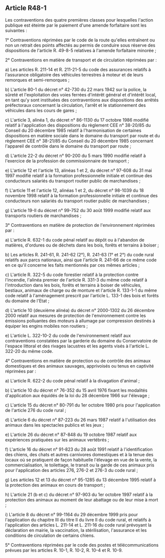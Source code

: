 Article R48-1
----
Les contraventions des quatre premières classes pour lesquelles l'action
publique est éteinte par le paiement d'une amende forfaitaire sont les suivantes
:

1° Contraventions réprimées par le code de la route qu'elles entraînent ou non
un retrait des points affectés au permis de conduire sous réserve des
dispositions de l'article R. 49-8-5 relatives à l'amende forfaitaire minorée ;

2° Contraventions en matière de transport et de circulation réprimées par :

a) Les articles R. 211-14 et R. 211-21-5 du code des assurances relatifs à
l'assurance obligatoire des véhicules terrestres à moteur et de leurs remorques
et semi-remorques ;

b) L'article 80-1 du décret n° 42-730 du 22 mars 1942 sur la police, la sûreté
et l'exploitation des voies ferrées d'intérêt général et d'intérêt local, en
tant qu'y sont instituées des contraventions aux dispositions des arrêtés
préfectoraux concernant la circulation, l'arrêt et le stationnement des
véhicules dans les cours de gares ;

c) L'article 3, alinéa 1, du décret n° 86-1130 du 17 octobre 1986 modifié
relatif à l'application des dispositions du règlement CEE n° 38-20/85 du Conseil
du 20 décembre 1985 relatif à l'harmonisation de certaines dispositions en
matière sociale dans le domaine du transport par route et du règlement CEE n°
38-21/85 du Conseil du 20 décembre 1985 concernant l'appareil de contrôle dans
le domaine du transport par route ;

d) L'article 22-2 du décret n° 90-200 du 5 mars 1990 modifié relatif à
l'exercice de la profession de commissionnaire de transport ;

e) L'article 12 et l'article 13, alinéas 1 et 2, du décret n° 97-608 du 31 mai
1997 modifié relatif à la formation professionnelle initiale et continue des
conducteurs salariés du transport routier public de marchandises ;

f) L'article 11 et l'article 12, alinéas 1 et 2, du décret n° 98-1039 du 18
novembre 1998 relatif à la formation professionnelle initiale et continue des
conducteurs non salariés du transport routier public de marchandises ;

g) L'article 19-II du décret n° 99-752 du 30 août 1999 modifié relatif aux
transports routiers de marchandises ;

3° Contraventions en matière de protection de l'environnement réprimées par :

a) L'article R. 632-1 du code pénal relatif au dépôt ou à l'abandon de matières,
d'ordures ou de déchets dans les bois, forêts et terrains à boiser ;

b) Les articles R. 241-61, R. 241-62 (2°), R. 241-63 (1° et 2°) du code rural
relatifs aux parcs nationaux, ainsi que l'article R. 241-66 de ce même code en
ce qu'il concerne les faits mentionnés par ces mêmes articles ;

c) L'article R. 322-5 du code forestier relatif à la protection contre
l'incendie, l'alinéa premier de l'article R. 331-3 du même code relatif à
l'introduction dans les bois, forêts et terrains à boiser de véhicules,
bestiaux, animaux de charge ou de monture et l'article R. 133-1-1 du même code
relatif à l'aménagement prescrit par l'article L. 133-1 des bois et forêts du
domaine de l'Etat ;

d) L'article 10 (deuxième alinéa) du décret n° 2000-1302 du 26 décembre 2000
relatif aux mesures de protection de l'environnement contre les émissions
polluantes des moteurs à allumage par compression destinés à équiper les engins
mobiles non routiers ;

e) L'article L. 322-10-2 du code de l'environnement relatif aux contraventions
constatées par la garderie du domaine du Conservatoire de l'espace littoral et
des rivages lacustres et les agents visés à l'article L. 322-20 du même code.

4° Contraventions en matière de protection ou de contrôle des animaux
domestiques et des animaux sauvages, apprivoisés ou tenus en captivité réprimées
par :

a) L'article R. 622-2 du code pénal relatif à la divagation d'animal ;

b) L'article 10 du décret n° 76-352 du 15 avril 1976 fixant les modalités
d'application aux équidés de la loi du 28 décembre 1966 sur l'élevage ;

c) L'article 15 du décret n° 80-791 du 1er octobre 1980 pris pour l'application
de l'article 276 du code rural ;

d) L'article 6 du décret n° 87-223 du 26 mars 1987 relatif à l'utilisation des
animaux dans les spectacles publics et les jeux ;

e) L'article 26 du décret n° 87-848 du 19 octobre 1987 relatif aux expériences
pratiquées sur les animaux vertébrés ;

f) L'article 16 du décret n° 91-823 du 28 août 1991 relatif à l'identification
des chiens, des chats et autres carnivores domestiques et à la tenue des locaux
où se pratiquent de façon habituelle l'élevage en vue de la vente, la
commercialisation, le toilettage, le transit ou la garde de ces animaux pris
pour l'application des articles 276, 276-2 et 276-3 du code rural ;

g) Les articles 12 et 13 du décret n° 95-1285 du 13 décembre 1995 relatif à la
protection des animaux en cours de transport ;

h) L'article 21 (b et c) du décret n° 97-903 du 1er octobre 1997 relatif à la
protection des animaux au moment de leur abattage ou de leur mise à mort ;

i) L'article 8 du décret n° 99-1164 du 29 décembre 1999 pris pour l'application
du chapitre III du titre II du livre II du code rural, et relatifs à
l'application des articles L. 211-14 et L. 211-16 du code rural prévoyant la
déclaration en mairie, la vaccination, la stérilisation, l'assurance et les
conditions de circulation de certains chiens.

5° Contraventions réprimées par le code des postes et télécommunications prévues
par les articles R. 10-1, R. 10-2, R. 10-4 et R. 10-9.

